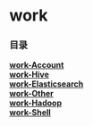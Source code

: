 # work

### 目录
**[work-Account](work-Account.md)**  
**[work-Hive](work-Hive.md)**  
**[work-Elasticsearch](work-Elasticsearch.md)**  
**[work-Other](work-Other.md)**  
**[work-Hadoop](work-Hadoop.md)**  
**[work-Shell](work-Shell.md)**  
